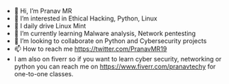 - 👋 Hi, I’m Pranav MR
- 👀 I’m interested in Ethical Hacking, Python, Linux
- 🐧 I daily drive Linux Mint
- 🌱 I’m currently learning Malware analysis, Network pentesting
- 💞️ I’m looking to collaborate on Python and Cybersecurity projects
- 📫 How to reach me https://twitter.com/PranavMR19
- I am also on fiverr so if you want to learn cyber security, networking or python you can reach me on https://www.fiverr.com/pranavtechy for one-to-one classes.

<!---
Pranavmr009/Pranavmr009 is a ✨ special ✨ repository because its `README.md` (this file) appears on your GitHub profile.
You can click the Preview link to take a look at your changes.
--->
